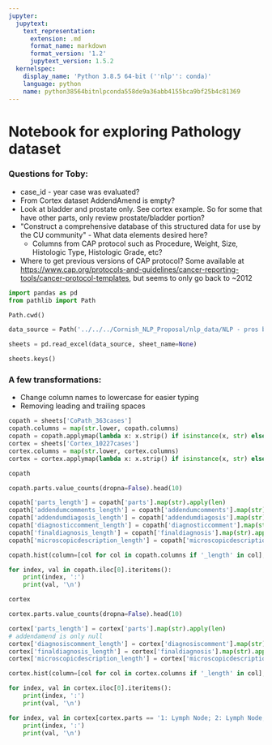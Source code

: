 ```yaml
---
jupyter:
  jupytext:
    text_representation:
      extension: .md
      format_name: markdown
      format_version: '1.2'
      jupytext_version: 1.5.2
  kernelspec:
    display_name: 'Python 3.8.5 64-bit (''nlp'': conda)'
    language: python
    name: python38564bitnlpconda558de9a36abb4155bca9bf25b4c81369
---
```


# Notebook for exploring Pathology dataset

### Questions for Toby:
* case_id - year case was evaluated?
* From Cortex dataset AddendAmend is empty?
* Look at bladder and prostate only. See cortex example. So for some that have other parts, only review prostate/bladder portion?
* "Construct a comprehensive database of this structured data for use by the CU community" - What data elements desired here?
  * Columns from CAP protocol such as Procedure, Weight, Size, Histologic Type, Histologic Grade, etc?
* Where to get previous versions of CAP protocol? Some available at https://www.cap.org/protocols-and-guidelines/cancer-reporting-tools/cancer-protocol-templates, but seems to only go back to ~2012

```python
import pandas as pd
from pathlib import Path
```

```python
Path.cwd()
```

```python
data_source = Path('../../../Cornish_NLP_Proposal/nlp_data/NLP - pros blad - deid - 2020-07-29.xlsx')
```

```python
sheets = pd.read_excel(data_source, sheet_name=None)
```

```python
sheets.keys()
```

### A few transformations:

* Change column names to lowercase for easier typing
* Removing leading and trailing spaces

```python
copath = sheets['CoPath_363cases']
copath.columns = map(str.lower, copath.columns)
copath = copath.applymap(lambda x: x.strip() if isinstance(x, str) else x)
cortex = sheets['Cortex_10227cases']
cortex.columns = map(str.lower, cortex.columns)
cortex = cortex.applymap(lambda x: x.strip() if isinstance(x, str) else x)
```

```python
copath
```

```python
copath.parts.value_counts(dropna=False).head(10)
```

```python
copath['parts_length'] = copath['parts'].map(str).apply(len)
copath['addendumcomments_length'] = copath['addendumcomments'].map(str).apply(len)
copath['addendumdiagosis_length'] = copath['addendumdiagosis'].map(str).apply(len)
copath['diagnosticcomment_length'] = copath['diagnosticcomment'].map(str).apply(len)
copath['finaldiagnosis_length'] = copath['finaldiagnosis'].map(str).apply(len)
copath['microscopicdescription_length'] = copath['microscopicdescription'].map(str).apply(len)
```

```python
copath.hist(column=[col for col in copath.columns if '_length' in col], bins=50, figsize=(20, 4), layout=(1,6))
```

```python
for index, val in copath.iloc[0].iteritems():
    print(index, ':')
    print(val, '\n')
```

```python
cortex
```

```python
cortex.parts.value_counts(dropna=False).head(10)
```

```python
cortex['parts_length'] = cortex['parts'].map(str).apply(len)
# addendamend is only null
cortex['diagnosiscomment_length'] = cortex['diagnosiscomment'].map(str).apply(len)
cortex['finaldiagnosis_length'] = cortex['finaldiagnosis'].map(str).apply(len)
cortex['microscopicdescription_length'] = cortex['microscopicdescription'].map(str).apply(len)
```

```python
cortex.hist(column=[col for col in cortex.columns if '_length' in col], bins=50, figsize=(16, 4), layout=(1,4))
```

```python
for index, val in cortex.iloc[0].iteritems():
    print(index, ':')
    print(val, '\n')
```

```python
for index, val in cortex[cortex.parts == '1: Lymph Node; 2: Lymph Node; 3: Prostate'].iloc[0].iteritems():
    print(index, ':')
    print(val, '\n')
```

```python

```

```python

```
